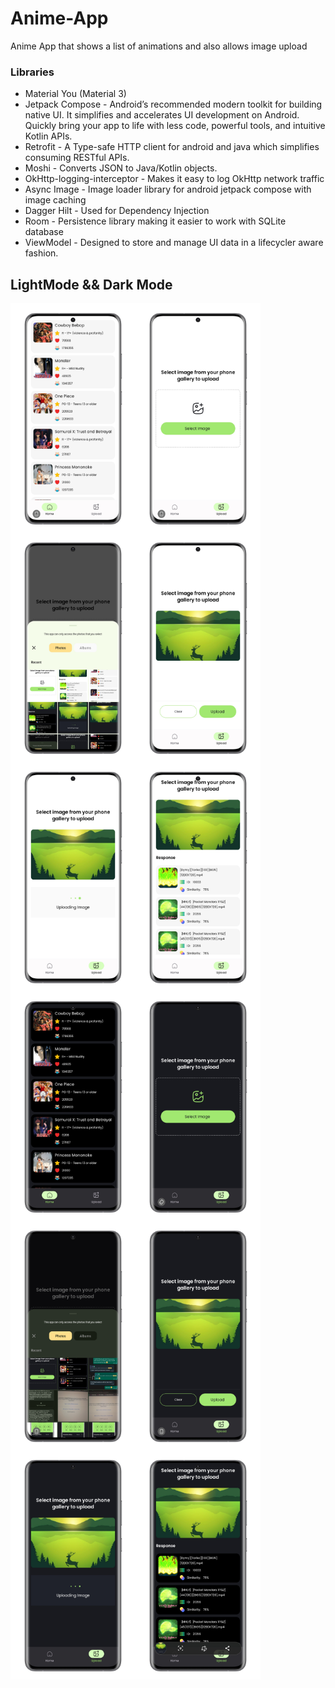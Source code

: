 # Anime-App

Anime App that shows a list of animations and also allows image upload

### Libraries
* Material You (Material 3)
* Jetpack Compose - Android’s recommended modern toolkit for building native UI. It simplifies and accelerates UI development on Android. Quickly bring your app to life with less code, powerful tools, and intuitive Kotlin APIs.
* Retrofit - A Type-safe HTTP client for android and java which simplifies consuming RESTful APIs.
* Moshi - Converts JSON to Java/Kotlin objects.
* OkHttp-logging-interceptor - Makes it easy to log OkHttp network traffic
* Async Image - Image loader library for android jetpack compose with image caching
* Dagger Hilt - Used for Dependency Injection
* Room - Persistence library making it easier to work with SQLite database
* ViewModel - Designed to store and manage UI data in a lifecycler aware fashion.

## LightMode && Dark Mode
<div>
<img align="left" width="200" src="https://github.com/EzekielWachira/Anime-App/blob/main/spotlight/1693688834474_100.PNG">
<img align="left" width="200" src="https://github.com/EzekielWachira/Anime-App/blob/main/spotlight/1693688805177_100.PNG">
<img align="left" width="200" src="https://github.com/EzekielWachira/Anime-App/blob/main/spotlight/1693688792315_100.PNG">
<img align="left" width="200" src="https://github.com/EzekielWachira/Anime-App/blob/main/spotlight/1693688774372_100.PNG">
<img align="left" width="200" src="https://github.com/EzekielWachira/Anime-App/blob/main/spotlight/1693688761962_100.PNG">
<img align="left" width="200" src="https://github.com/EzekielWachira/Anime-App/blob/main/spotlight/1693688818704_100.PNG">
<img align="left" width="200" src="https://github.com/EzekielWachira/Anime-App/blob/main/spotlight/1693688926964_100.PNG">
<img align="left" width="200" src="https://github.com/EzekielWachira/Anime-App/blob/main/spotlight/1693688914725_100.PNG">
<img align="left" width="200" src="https://github.com/EzekielWachira/Anime-App/blob/main/spotlight/1693688898108_100.PNG">
<img align="left" width="200" src="https://github.com/EzekielWachira/Anime-App/blob/main/spotlight/1693688883172_100.PNG">
<img align="left" width="200" src="https://github.com/EzekielWachira/Anime-App/blob/main/spotlight/1693688869794_100.PNG">
<img align="left" width="200" src="https://github.com/EzekielWachira/Anime-App/blob/main/spotlight/1693688846701_100.PNG">
</div/>

